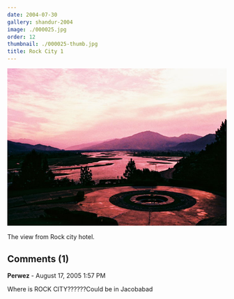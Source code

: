 ```yaml
---
date: 2004-07-30
gallery: shandur-2004
image: ./000025.jpg
order: 12
thumbnail: ./000025-thumb.jpg
title: Rock City 1
---
```


![Rock City 1](./000025.jpg)

The view from Rock city hotel.

<div id="comments">

## Comments (1)

<div id="comment">

**Perwez** - August 17, 2005  1:57 PM

Where is ROCK CITY??????Could be in Jacobabad

</div>

</div>
